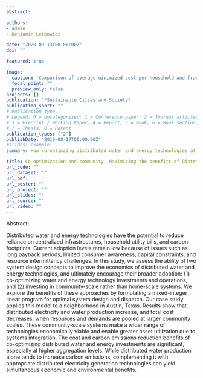 ```yaml
---
abstract: 

authors:
- admin
- Benjamin Leibowicz

date: "2020-09-13T00:00:00Z"
doi: ""

featured: true

image:
  caption: 'Comparison of average minimized cost per household and fraction of electricity and water produced by distributed technologies across the scenarios'
  focal_point: ""
  preview_only: false
projects: []
publication: '*Sustainable Cities and Society*'
publication_short: ""
# Publication type.
# Legend: 0 = Uncategorized; 1 = Conference paper; 2 = Journal article;
# 3 = Preprint / Working Paper; 4 = Report; 5 = Book; 6 = Book section;
# 7 = Thesis; 8 = Patent
publication_types: ["2"]
publishDate: "2019-08-17T00:00:00Z"
#slides: example
summary: How co-optimzing distributed water and energy technologies at the community scale can bring about cost savings that wouldn't exist without their mutual benefits.

title: Co-optimization and community, Maximizing the benefits of Distributed Electricity and Water Technologies
url_code: ""
url_dataset: ""
url_pdf: 
url_poster: ""
url_project: ""
url_slides: ""
url_source: ""
url_video: ""
---
```


Abstract:

Distributed water and energy technologies have the potential to reduce reliance on centralized infrastructures, household utility bills, and carbon footprints. Current adoption levels remain low because of issues such as long payback periods, limited consumer awareness, capital constraints, and resource intermittency challenges. In this study, we assess the ability of two system design concepts to improve the economics of distributed water and energy technologies, and ultimately encourage their broader adoption: (1) co-optimizing water and energy technology investments and operations, and (2) investing in community-scale rather than home-scale systems. We explore the benefits of these approaches by formulating a mixed-integer linear program for optimal system design and dispatch. Our case study applies this model to a neighborhood in Austin, Texas. Results show that distributed electricity and water production increase, and total cost decreases, when resources and demands are pooled at larger community scales. These community-scale systems make a wider range of technologies economically viable and enable greater asset utilization due to systems integration. The cost and carbon emissions reduction benefits of co-optimizing distributed water and energy investments are significant, especially at higher aggregation levels. While distributed water production alone tends to increase carbon emissions, complementing it with appropriate distributed electricity generation technologies can yield simultaneous economic and environmental benefits.
